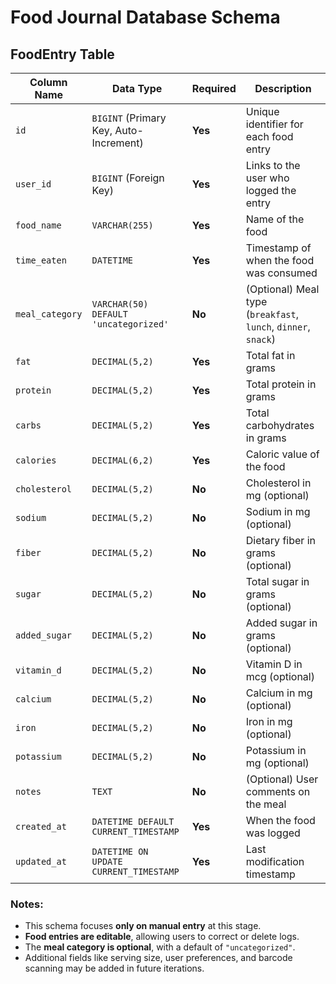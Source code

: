 # Food Journal Database Schema

## FoodEntry Table

| Column Name      | Data Type          | Required | Description |
|-----------------|------------------|----------|-------------|
| `id`            | `BIGINT` (Primary Key, Auto-Increment) | **Yes** | Unique identifier for each food entry |
| `user_id`       | `BIGINT` (Foreign Key) | **Yes** | Links to the user who logged the entry |
| `food_name`     | `VARCHAR(255)` | **Yes** | Name of the food |
| `time_eaten`    | `DATETIME` | **Yes** | Timestamp of when the food was consumed |
| `meal_category` | `VARCHAR(50) DEFAULT 'uncategorized'` | **No** | (Optional) Meal type (`breakfast`, `lunch`, `dinner`, `snack`) |
| `fat`           | `DECIMAL(5,2)` | **Yes** | Total fat in grams |
| `protein`       | `DECIMAL(5,2)` | **Yes** | Total protein in grams |
| `carbs`         | `DECIMAL(5,2)` | **Yes** | Total carbohydrates in grams |
| `calories`      | `DECIMAL(6,2)` | **Yes** | Caloric value of the food |
| `cholesterol`   | `DECIMAL(5,2)` | **No** | Cholesterol in mg (optional) |
| `sodium`        | `DECIMAL(5,2)` | **No** | Sodium in mg (optional) |
| `fiber`         | `DECIMAL(5,2)` | **No** | Dietary fiber in grams (optional) |
| `sugar`         | `DECIMAL(5,2)` | **No** | Total sugar in grams (optional) |
| `added_sugar`   | `DECIMAL(5,2)` | **No** | Added sugar in grams (optional) |
| `vitamin_d`     | `DECIMAL(5,2)` | **No** | Vitamin D in mcg (optional) |
| `calcium`       | `DECIMAL(5,2)` | **No** | Calcium in mg (optional) |
| `iron`          | `DECIMAL(5,2)` | **No** | Iron in mg (optional) |
| `potassium`     | `DECIMAL(5,2)` | **No** | Potassium in mg (optional) |
| `notes`         | `TEXT` | **No** | (Optional) User comments on the meal |
| `created_at`    | `DATETIME DEFAULT CURRENT_TIMESTAMP` | **Yes** | When the food was logged |
| `updated_at`    | `DATETIME ON UPDATE CURRENT_TIMESTAMP` | **Yes** | Last modification timestamp |


### Notes:
- This schema focuses **only on manual entry** at this stage.
- **Food entries are editable**, allowing users to correct or delete logs.
- The **meal category is optional**, with a default of `"uncategorized"`.
- Additional fields like serving size, user preferences, and barcode scanning may be added in future iterations.

